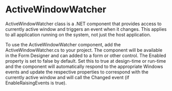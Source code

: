 ActiveWindowWatcher
=================== 

ActiveWindowWatcher class is a .NET component that provides access to currently
active window and triggers an event when it changes. This applies to all 
application running on the system, not just the host application. 

To use the ActiveWindowWatcher component, add the ActiveWindowWatcher.cs to your 
project. The component will be available in the Form Designer and can added to a 
form or other control. The Enabled property is set to false by default. Set this 
to true at design-time or run-time and the component will automatically respond 
to the appropriate Windows events and update the respective properties to 
correspond with the currently active window and will call the Changed event (if 
EnableRaisingEvents is true). 
